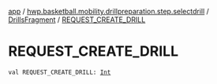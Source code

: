 [app](../../index.md) / [hwp.basketball.mobility.drillpreparation.step.selectdrill](../index.md) / [DrillsFragment](index.md) / [REQUEST_CREATE_DRILL](.)

# REQUEST_CREATE_DRILL

`val REQUEST_CREATE_DRILL: `[`Int`](https://kotlinlang.org/api/latest/jvm/stdlib/kotlin/-int/index.html)